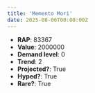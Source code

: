 ```yaml
---
title: 'Memento Mori'
date: 2025-08-06T00:00:00Z
---
```

- **RAP**: 83367
- **Value**: 2000000
- **Demand level**: 0
- **Trend**: 2
- **Projected?**: True
- **Hyped?**: True
- **Rare?**: True
